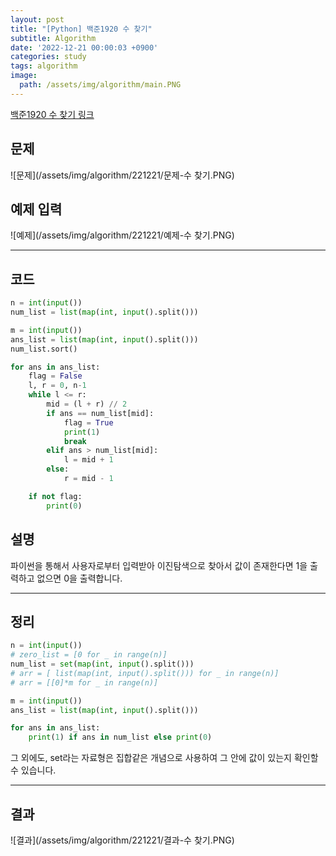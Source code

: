 ```yaml
---
layout: post
title: "[Python] 백준1920 수 찾기" 
subtitle: Algorithm
date: '2022-12-21 00:00:03 +0900'
categories: study
tags: algorithm
image:
  path: /assets/img/algorithm/main.PNG
---
```


[백준1920 수 찾기 링크](https://www.acmicpc.net/problem/1920)

<!--more-->

## 문제
![문제](/assets/img/algorithm/221221/문제-수 찾기.PNG)

## 예제 입력
![예제](/assets/img/algorithm/221221/예제-수 찾기.PNG)

---

## 코드
```Python
n = int(input())
num_list = list(map(int, input().split()))

m = int(input())
ans_list = list(map(int, input().split()))
num_list.sort()

for ans in ans_list:
    flag = False
    l, r = 0, n-1
    while l <= r:
        mid = (l + r) // 2
        if ans == num_list[mid]:
            flag = True
            print(1)
            break
        elif ans > num_list[mid]:
            l = mid + 1
        else:
            r = mid - 1

    if not flag:
        print(0)
```
## 설명
파이썬을 통해서 사용자로부터 입력받아 이진탐색으로 찾아서 값이 존재한다면 1을 출력하고
없으면 0을 출력합니다. <br>

---

## 정리
```Python
n = int(input())
# zero_list = [0 for _ in range(n)]
num_list = set(map(int, input().split()))
# arr = [ list(map(int, input().split())) for _ in range(n)]
# arr = [[0]*m for _ in range(n)]

m = int(input())
ans_list = list(map(int, input().split()))

for ans in ans_list:
    print(1) if ans in num_list else print(0)
```
그 외에도, set라는 자료형은 집합같은 개념으로 사용하여 그 안에 값이 있는지 확인할 수 있습니다. <br>

---

## 결과
![결과](/assets/img/algorithm/221221/결과-수 찾기.PNG)